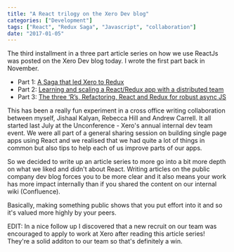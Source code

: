 ```yaml
---
title: "A React trilogy on the Xero Dev blog"
categories: ["Development"]
tags: ["React", "Redux Saga", "Javascript", "collaboration"]
date: "2017-01-05"
---
```


The third installment in a three part article series on how we use ReactJs was posted on the Xero Dev blog today. I wrote the first part back in November.

- Part 1: [A Saga that led Xero to Redux](https://devblog.xero.com/a-saga-that-led-xero-to-redux-aa1361b9a800)
- Part 2: [Learning and scaling a React/Redux app with a distributed team](https://devblog.xero.com/learning-and-scaling-a-react-redux-app-with-a-distributed-team-e4c397def187)
- Part 3: [The three ‘R’s, Refactoring, React and Redux for robust async JS](https://devblog.xero.com/the-three-rs-refactoring-react-and-redux-for-robust-async-js-252648a8632f)


This has been a really fun experiment in a cross office writing collaboration between myself, Jishaal Kalyan, Rebecca Hill and Andrew Carrell. It all started last July at the Unconference - Xero's annual internal dev team event. We were all part of a general sharing session on building single page apps using React and we realised that we had quite a lot of things in common but also tips to help each of us improve parts of our apps.

So we decided to write up an article series to more go into a bit more depth on what we liked and didn't about React. Writing articles on the public company dev blog forces you to be more clear and it also means your work has more impact internally than if you shared the content on our internal wiki (Confluence). 

Basically, making something public shows that you put effort into it and so it's valued more highly by your peers.

EDIT: In a nice follow up I discovered that a new recruit on our team was encouraged to apply to work at Xero after reading this article series! They're a solid additon to our team so that's definitely a win.
